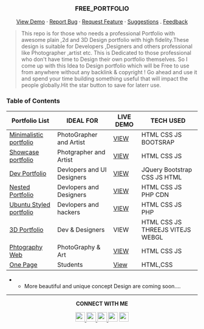 <h3 align="center">FREE_PORTFOLIO</h3>

  <p align="center">
    <a href="https://ziacodes.github.io/Free_portfolio/" target="_blank" >View Demo</a>
    ·
    <a href="mailto:sz2386@gmail.com">Report Bug</a>
    ·
    <a href="#">Request Feature</a>
    ·
   <a href ="#">Suggestions</a>
    .
   <a href ="#">Feedback</a>
  </p>

> This repo is for those who needs a professional Portfolio with awesome plain ,2d and 3D  Design portfolio with high fidelity.These design is suitable for Developers ,Designers and others professional like Photographer ,artist etc. This is Dedicated to those  professional who don't have time to Design their own portfolio themselves. So I come up with this Idea to Design portfolio which will be Free to use from anywhere without any backlink & copyright ! Go ahead and use it and spend your time building something useful that will impact the people globally.Hit the star button to save for laterr use. 


### Table of Contents


|  **Portfolio List**  |  **IDEAL FOR**  | **LIVE DEMO** | **TECH USED** |
|---|---|---|---|
| [Minimalistic portfolio](https://github.com/ZiaCodes/minimal-web) | PhotoGrapher and Artist | [VIEW](https://zia15585.netlify.app/)| HTML CSS JS BOOTSRAP |
| [Showcase portfolio](https://github.com/ZiaCodes/ZiAhmed) | Photgrapher and Artist | [VIEW](https://rushali.netlify.app/) | HTML CSS JS |
| [Dev Portfolio](https://github.com/ZiaCodes/My-portfolio) | Devlopers and UI Designers | [VIEW](https://designfor.netlify.app/) |JQuery Bootstrap CSS JS HTML |
| [Nested Portfolio](https://github.com/ZiaCodes/Portfolio-Web-Design) | Devlopers and Designers |[VIEW](https://syed.codes) | HTML CSS JS PHP CDN |
| [Ubuntu Styled portfolio](https://github.com/ZiaCodes/PortfolioDesignbasedon_ubuntuOs_STyle) | Devlopers and hackers | [VIEW](https://ziacodes-terminal.netlify.app/) | HTML CSS JS PHP | 
| [3D Portfolio](https://github.com/ZiaCodes/vite-threejs) | Dev & Designers | VIEW | HTML CSS JS THREEJS VITEJS WEBGL|
| [Phtography Web](https://github.com/ZiaCodes/Clint-work) | PhotoGraphy & Art | [VIEW](https://chandrima.netlify.app/) | HTML CSS JS|
| [One Page](https://github.com/ZiaCodes/single_page)      | Students          | [View](https://connect4-lake.vercel.app/note.html)| HTML,CSS|

* * More beautiful and unique concept Design are coming soon....


---


<p align="center"> <strong>CONNECT WITH ME</strong> </p>

<p align="center">
   
   <a href="https://www.linkedin.com/mwlite/in/syed-ziauddin-183678164">
    <img src="https://camo.githubusercontent.com/c8a9c5b414cd812ad6a97a46c29af67239ddaeae08c41724ff7d945fb4c047e5/68747470733a2f2f6564656e742e6769746875622e696f2f537570657254696e7949636f6e732f696d616765732f7376672f6c696e6b6564696e2e737667" height='25px' width='25px'>
  </a> 
  
  
   <a href="mailto:sz2386@cse.jgec.ac.in">
    <img src="https://camo.githubusercontent.com/21863a9a063d33b20608be917f5601f309abec90ae5cf5dedea38bb6b55d11ab/68747470733a2f2f6564656e742e6769746875622e696f2f537570657254696e7949636f6e732f696d616765732f7376672f6d61696c2e737667" height='25px' width='25px'>
  </a> 
  
  
  <a href="https://www.facebook.com/syed.ziauddin.549221/">
    <img src="https://camo.githubusercontent.com/8f245234577766478eaf3ee72b0615e99bb9ef3eaa56e1c37f75692811181d5c/68747470733a2f2f6564656e742e6769746875622e696f2f537570657254696e7949636f6e732f696d616765732f7376672f66616365626f6f6b2e737667" height='25px' width='25px'>
  </a>   <a href="instagram.com/ziaxdev/"><img src="https://camo.githubusercontent.com/c9dacf0f25a1489fdbc6c0d2b41cda58b77fa210a13a886d6f99e027adfbd358/68747470733a2f2f6564656e742e6769746875622e696f2f537570657254696e7949636f6e732f696d616765732f7376672f696e7374616772616d2e737667" height='25px' width='25px'></a>    <a href="https://twitter.com/ziaxdev"><img src="https://camo.githubusercontent.com/35b0b8bfbd8840f35607fb56ad0a139047fd5d6e09ceb060c5c6f0a5abd1044c/68747470733a2f2f6564656e742e6769746875622e696f2f537570657254696e7949636f6e732f696d616765732f7376672f747769747465722e737667" height='25px' width='25px'></a>
  </p>
